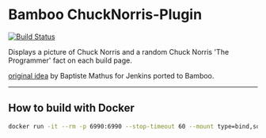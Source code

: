 # Bamboo ChuckNorris-Plugin 
[![Build Status](https://travis-ci.com/sknopp/bamboo-chuck-norris-plugin.svg?branch=master)](https://travis-ci.com/sknopp/bamboo-chuck-norris-plugin)

Displays a picture of Chuck Norris and a random Chuck Norris 'The Programmer' fact on each build page.

[original idea](https://plugins.jenkins.io/chucknorris) by Baptiste Mathus for Jenkins ported to Bamboo.

---

## How to build with Docker

```bash
docker run -it --rm -p 6990:6990 --stop-timeout 60 --mount type=bind,source="$(pwd)",target=/app --mount source=atlasmvncache,target=/root/.m2/repository sknopp94/atlassdkwithfirefoxselenium package
```
